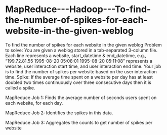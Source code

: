 # MapReduce---Hadoop---To-find-the-number-of-spikes-for-each-website-in-the-given-weblog
To find the number of spikes for each website in the given weblog
Problem to solve: You are given a weblog stored in a tab-separated 3-column file. 
Each line represents a website, start_datetime & end_datetime, e.g., “199.72.81.55 1995-08-20 05:08:01 1995-08-20 05:11:08” represents a website, user interaction start time, and user interaction end time. 
Your job is to find the number of spikes per website based on the user interaction time.
Spike: If the average time spent on a website per day has at least doubled two times continuously over three consecutive days then it is called a spike.

MapReduce Job 1: Finds the average number of seconds users spent on each website, for each day.

MapReduce Job 2: Identifies the spikes in this data.

MapReduce Job 3: Aggregates the counts to get number of spikes per website
